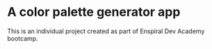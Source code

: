 # A color palette generator app

This is an individual project created as part of Enspiral Dev Academy bootcamp.
